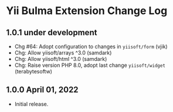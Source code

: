 # Yii Bulma Extension Change Log

## 1.0.1 under development

- Chg #64: Adopt configuration to changes in `yiisoft/form` (vjik)
- Chg: Allow yiisoft/arrays ^3.0 (samdark)
- Chg: Allow yiisoft/html ^3.0 (samdark)
- Chg: Raise version PHP 8.0, adopt last change `yiisoft/widget` (terabytesoftw)

## 1.0.0 April 01, 2022

- Initial release.
